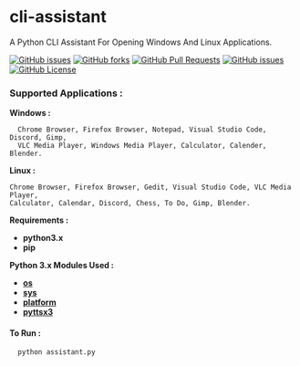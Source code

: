 # cli-assistant
A Python CLI Assistant For Opening Windows And Linux Applications.

[![GitHub issues](https://img.shields.io/github/stars/Vishal1297/cli-assistant)](https://github.com/Vishal1297/cli-assistant/stargazers)
[![GitHub forks](https://img.shields.io/github/forks/Vishal1297/cli-assistant)](https://github.com/Vishal1297/cli-assistant/network/members)
[![GitHub Pull Requests](https://img.shields.io/github/issues-pr/Vishal1297/cli-assistant?style=plastic)](https://github.com/Vishal1297/cli-assistant/pulls)
[![GitHub issues](https://img.shields.io/github/issues/Vishal1297/cli-assistant?style=plastic)](https://github.com/Vishal1297/cli-assistant/issues)
[![GitHub License](https://img.shields.io/github/license/Vishal1297/cli-assistant)](https://github.com/Vishal1297/cli-assistant/blob/master/LICENSE)

### Supported Applications :

**Windows :**

```
  Chrome Browser, Firefox Browser, Notepad, Visual Studio Code, Discord, Gimp,
  VLC Media Player, Windows Media Player, Calculator, Calender, Blender.
```

**Linux :**

```
Chrome Browser, Firefox Browser, Gedit, Visual Studio Code, VLC Media Player,
Calculator, Calendar, Discord, Chess, To Do, Gimp, Blender.
```

**Requirements :**

- **python3.x**
- **pip**

**Python 3.x Modules Used :**

- **[os](https://docs.python.org/3/library/os.html)**
- **[sys](https://docs.python.org/3/library/sys.html)**
- **[platform](https://docs.python.org/3/library/platform.html)**
- **[pyttsx3](https://pyttsx3.readthedocs.io/en/latest/engine.html)**

#### To Run :

```
  python assistant.py
```
